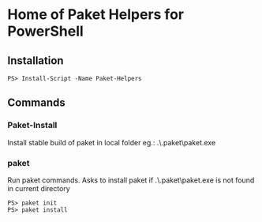 # Home of Paket Helpers for PowerShell

## Installation

    PS> Install-Script -Name Paket-Helpers

## Commands

### Paket-Install

Install stable build of paket in local folder eg.: .\\.paket\paket.exe

### paket

Run paket commands. Asks to install paket if .\\.paket\paket.exe is not found in current directory

    PS> paket init
    PS> paket install
